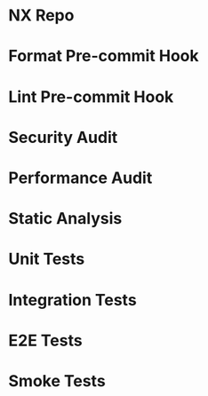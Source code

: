 # NX Repo

# Format Pre-commit Hook
# Lint Pre-commit Hook
# Security Audit
# Performance Audit
# Static Analysis
# Unit Tests
# Integration Tests
# E2E Tests
# Smoke Tests
